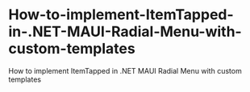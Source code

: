 # How-to-implement-ItemTapped-in-.NET-MAUI-Radial-Menu-with-custom-templates
How to implement ItemTapped in .NET MAUI Radial Menu with custom templates
